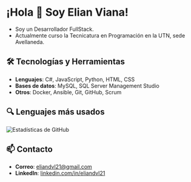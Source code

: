 # ¡Hola 👋 Soy Elian Viana!
- Soy un Desarrollador FullStack.
- Actualmente curso la Tecnicatura en Programación en la UTN, sede Avellaneda.
## 🛠️ Tecnologías y Herramientas
- **Lenguajes**: C#, JavaScript, Python, HTML, CSS
- **Bases de datos**: MySQL, SQL Server Management Studio
- **Otros**: Docker, Ansible, Git, GitHub, Scrum
## 🔍 Lenguajes más usados
![Estadísticas de GitHub](https://github-readme-stats.vercel.app/api/top-langs/?username=Lyrics-21&show_icons=true&theme=radical&include_all_commits=true&hide=prs&count_private=true&access_token=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)
## 📫 Contacto
- **Correo**: [eliandvl21@gmail.com](mailto:eliandvl21@gmail.com)
- **LinkedIn**: [linkedin.com/in/eliandvl21](https://linkedin.com/in/eliandvl21)
